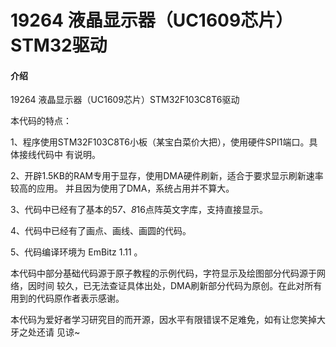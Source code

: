 # 19264 液晶显示器（UC1609芯片）STM32驱动

#### 介绍
19264 液晶显示器（UC1609芯片）STM32F103C8T6驱动

本代码的特点：

1、程序使用STM32F103C8T6小板（某宝白菜价大把），使用硬件SPI1端口。具体接线代码中
有说明。

2、开辟1.5KB的RAM专用于显存，使用DMA硬件刷新，适合于要求显示刷新速率较高的应用。
并且因为使用了DMA，系统占用并不算大。

3、代码中已经有了基本的5*7、8*16点阵英文字库，支持直接显示。

4、代码中已经有了画点、画线、画圆的代码。

5、代码编译环境为 EmBitz 1.11 。

本代码中部分基础代码源于原子教程的示例代码，字符显示及绘图部分代码源于网络，因时间
较久，已无法查证具体出处，DMA刷新部分代码为原创。在此对所有用到的代码原作者表示感谢。

本代码为爱好者学习研究目的而开源，因水平有限错误不足难免，如有让您笑掉大牙之处还请
见谅~